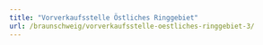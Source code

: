 ```yaml
---
title: "Vorverkaufsstelle Östliches Ringgebiet"
url: /braunschweig/vorverkaufsstelle-oestliches-ringgebiet-3/
---
```

